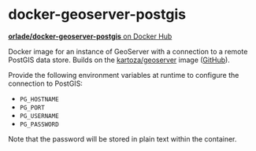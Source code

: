 # docker-geoserver-postgis

[**orlade/docker-geoserver-postgis** on Docker Hub][image]

Docker image for an instance of GeoServer with a connection to a remote PostGIS data store.
Builds on the [kartoza/geoserver][dockerhub] image ([GitHub][github]).

Provide the following environment variables at runtime to configure the connection to PostGIS:

* `PG_HOSTNAME`
* `PG_PORT`
* `PG_USERNAME` 
* `PG_PASSWORD`

Note that the password will be stored in plain text within the container.

[image]: https://hub.docker.com/r/orlade/docker-geoserver-postgis/
[dockerhub]: https://hub.docker.com/r/kartoza/geoserver/
[github]: https://github.com/kartoza/docker-geoserver
